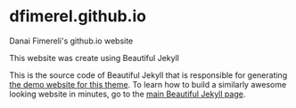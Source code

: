 # dfimerel.github.io

Danai Fimereli's github.io website


This website was create using Beautiful Jekyll


This is the source code of Beautiful Jekyll that is responsible for generating [the demo website for this theme](http://deanattali.com/beautiful-jekyll).  To learn how to build a similarly awesome looking website in minutes, go to the [main Beautiful Jekyll page](https://github.com/daattali/beautiful-jekyll#readme).

